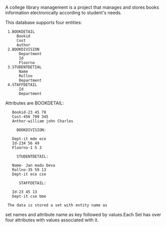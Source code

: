 A college library management is a project that 
manages and stores books information electronically 
according to student's needs.

This database supports four entities:

     1.BOOKDETAIL
         Bookid
         Cost
         Author
     2.BOOKDIVISION
          Department 
          Id
          Floorno
     3.STUDENTDETIAL
          Name
          Rollno
          Department 
     4.STAFFDETAIL
          Id
          Department 

Attributes are
          BOOKDETAIL:

       Bookid-23 45 78
       Cost-456 700 345
       Anthor-william john Charles

         BOOKDIVISION:

       Dept-it mde ece
       Id-234 56 49
       Floorno-1 5 3

         STUDENTDETAIL:

       Name- Jan madu Deva
       Rollno-35 59 13
       Dept-it ece cse

          STAFFDETAIL:

       Id-23 45 13
       Dept-it cse bme

     The data is stored a set with entity name as 
set names and attribute name as key followed by 
values.Each Set has over four attributes with
values associated with it.
          

